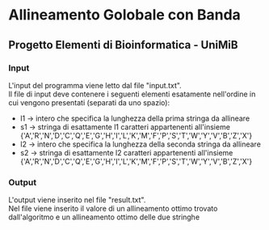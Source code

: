 # Allineamento Golobale con Banda
## Progetto Elementi di Bioinformatica - UniMiB

### Input
L'input del programma viene letto dal file "input.txt". <br />
Il file di input deve contenere i seguenti elementi esatamente nell'ordine in cui vengono presentati (separati da uno spazio):
  * l1 -> intero che specifica la lunghezza della prima stringa da allineare
  * s1 -> stringa di esattamente l1 caratteri appartenenti all'insieme {'A','R','N','D','C','Q','E','G','H','I','L','K','M','F','P','S','T','W','Y','V','B','Z','X'}
  * l2 -> intero che specifica la lunghezza della seconda stringa da allineare
  * s2 -> stringa di esattamente l2 caratteri appartenenti all'insieme {'A','R','N','D','C','Q','E','G','H','I','L','K','M','F','P','S','T','W','Y','V','B','Z','X'}
  
### Output
L'output viene inserito nel file "result.txt". <br />
Nel file viene inserito il valore di un allineamento ottimo trovato dall'algoritmo e un allineamento ottimo delle due stringhe
